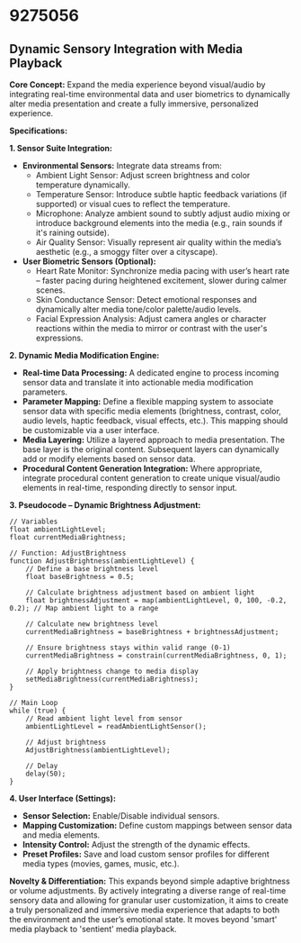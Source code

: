 # 9275056

## Dynamic Sensory Integration with Media Playback

**Core Concept:** Expand the media experience beyond visual/audio by integrating real-time environmental data and user biometrics to dynamically alter media presentation and create a fully immersive, personalized experience.

**Specifications:**

**1. Sensor Suite Integration:**

*   **Environmental Sensors:** Integrate data streams from:
    *   Ambient Light Sensor: Adjust screen brightness and color temperature dynamically.
    *   Temperature Sensor: Introduce subtle haptic feedback variations (if supported) or visual cues to reflect the temperature.
    *   Microphone: Analyze ambient sound to subtly adjust audio mixing or introduce background elements into the media (e.g., rain sounds if it's raining outside).
    *   Air Quality Sensor:  Visually represent air quality within the media’s aesthetic (e.g., a smoggy filter over a cityscape).
*   **User Biometric Sensors (Optional):**
    *   Heart Rate Monitor:  Synchronize media pacing with user’s heart rate – faster pacing during heightened excitement, slower during calmer scenes.
    *   Skin Conductance Sensor: Detect emotional responses and dynamically alter media tone/color palette/audio levels.
    *   Facial Expression Analysis: Adjust camera angles or character reactions within the media to mirror or contrast with the user's expressions.

**2. Dynamic Media Modification Engine:**

*   **Real-time Data Processing:** A dedicated engine to process incoming sensor data and translate it into actionable media modification parameters.
*   **Parameter Mapping:**  Define a flexible mapping system to associate sensor data with specific media elements (brightness, contrast, color, audio levels, haptic feedback, visual effects, etc.). This mapping should be customizable via a user interface.
*   **Media Layering:**  Utilize a layered approach to media presentation. The base layer is the original content. Subsequent layers can dynamically add or modify elements based on sensor data.
*   **Procedural Content Generation Integration:**  Where appropriate, integrate procedural content generation to create unique visual/audio elements in real-time, responding directly to sensor input.

**3. Pseudocode – Dynamic Brightness Adjustment:**

```
// Variables
float ambientLightLevel;
float currentMediaBrightness;

// Function: AdjustBrightness
function AdjustBrightness(ambientLightLevel) {
    // Define a base brightness level
    float baseBrightness = 0.5;

    // Calculate brightness adjustment based on ambient light
    float brightnessAdjustment = map(ambientLightLevel, 0, 100, -0.2, 0.2); // Map ambient light to a range

    // Calculate new brightness level
    currentMediaBrightness = baseBrightness + brightnessAdjustment;

    // Ensure brightness stays within valid range (0-1)
    currentMediaBrightness = constrain(currentMediaBrightness, 0, 1);

    // Apply brightness change to media display
    setMediaBrightness(currentMediaBrightness);
}

// Main Loop
while (true) {
    // Read ambient light level from sensor
    ambientLightLevel = readAmbientLightSensor();

    // Adjust brightness
    AdjustBrightness(ambientLightLevel);

    // Delay
    delay(50);
}
```

**4. User Interface (Settings):**

*   **Sensor Selection:**  Enable/Disable individual sensors.
*   **Mapping Customization:** Define custom mappings between sensor data and media elements.
*   **Intensity Control:** Adjust the strength of the dynamic effects.
*   **Preset Profiles:** Save and load custom sensor profiles for different media types (movies, games, music, etc.).



**Novelty & Differentiation:** This expands beyond simple adaptive brightness or volume adjustments. By actively integrating a diverse range of real-time sensory data and allowing for granular user customization, it aims to create a truly personalized and immersive media experience that adapts to both the environment and the user’s emotional state. It moves beyond 'smart' media playback to 'sentient' media playback.